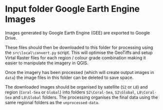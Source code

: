 # Input folder Google Earth Engine Images

Images generated by Google Earth Engine (GEE) are exported to Google Drive.

These files should then be downloaded to this folder for processing using the
`src\local\convert.py` script. This will optimise the GeoTiffs and setup
Virtal Raster files for each region / colour grade combination making it easier
to manipulate the imagery in QGIS.

Once the imagery has been processed (which will create output images in `data`)
the image files in this folder can be deleted to save space.

The downloaded images should be organised by satellite (`S2` or `L8`) and region 
(`Coral-Sea` or `Global`) into folders `S2\Coral-Sea`, `S2\Global`, `L8\Coral-Sea` 
and `L8\Global` folders. The processing organises the final data using the same 
regional folders as the `unprocessed-data`.